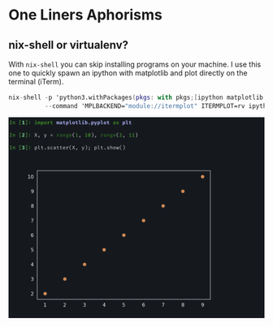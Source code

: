 # One Liners Aphorisms
## nix-shell or virtualenv?

With `nix-shell` you can skip installing programs on your machine.
I use this one to quickly spawn an ipython with matplotlib and plot
directly on the terminal (iTerm).

```nix
nix-shell -p 'python3.withPackages(pkgs: with pkgs;[ipython matplotlib itermplot])' \
          --command 'MPLBACKEND="module://itermplot" ITERMPLOT=rv ipython'
```
![iterm plotting](images/Pasted%20image%2020231106151642.png)

